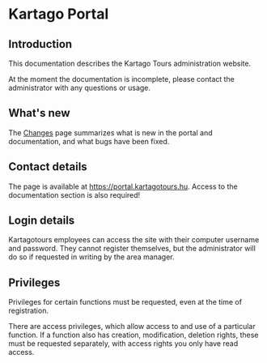 # Kartago Portal

## Introduction

This documentation describes the Kartago Tours administration website.

At the moment the documentation is incomplete, please contact the administrator with any questions or usage.

## What's new

The [Changes](Changes.md) page summarizes what is new in the portal and documentation, and what bugs have been fixed. 

## Contact details

The page is available at https://portal.kartagotours.hu.
Access to the documentation section is also required!

## Login details

Kartagotours employees can access the site with their computer username and password. They cannot register themselves, but the administrator will do so if requested in writing by the area manager.

## Privileges

Privileges for certain functions must be requested, even at the time of registration.

There are access privileges, which allow access to and use of a particular function.
If a function also has creation, modification, deletion rights, these must be requested separately, with access rights you only have read access.